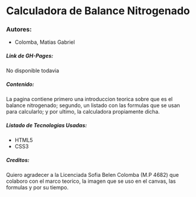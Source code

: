 # Calculadora de Balance Nitrogenado

### Autores:
* Colomba, Matias Gabriel

##### Link de GH-Pages:
No disponible todavia

##### Contenido:
La pagina contiene primero una introduccion teorica sobre que es el balance nitrogenado; segundo, un listado con las formulas que se usan para calcularlo; y por ultimo, la calculadora propiamente dicha.

##### Listado de Tecnologias Usadas: 
* HTML5
* CSS3

##### Creditos:
Quiero agradecer a la Licenciada Sofia Belen Colomba (M.P 4682) que colaboro con el marco teorico, la imagen que se uso en el canvas, las formulas y por su tiempo.
